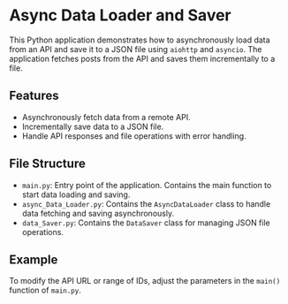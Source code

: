 # Async Data Loader and Saver

This Python application demonstrates how to asynchronously load data from an API and save it to a JSON file using
`aiohttp` and `asyncio`. The application fetches posts from the API and saves them incrementally to a file.

## Features

- Asynchronously fetch data from a remote API.
- Incrementally save data to a JSON file.
- Handle API responses and file operations with error handling.

## File Structure

- `main.py`: Entry point of the application. Contains the main function to start data loading and saving.
- `async_Data_Loader.py`: Contains the `AsyncDataLoader` class to handle data fetching and saving asynchronously.
- `data_Saver.py`: Contains the `DataSaver` class for managing JSON file operations.

## Example

To modify the API URL or range of IDs, adjust the parameters in the `main()` function of `main.py`.

